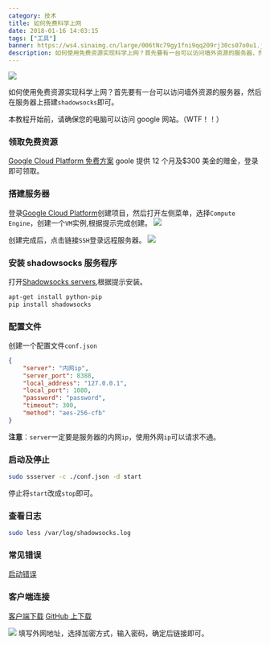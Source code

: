 ```yaml
---
category: 技术
title: 如何免费科学上网
date: 2018-01-16 14:03:15
tags: ["工具"]
banner: https://ws4.sinaimg.cn/large/006tNc79gy1fni9qq209rj30cs07o0u1.jpg
description: 如何使用免费资源实现科学上网？首先要有一台可以访问墙外资源的服务器，然后在服务器上搭建`shadowsocks`即可。
---
```


![](https://ws4.sinaimg.cn/large/006tNc79gy1fni9qq209rj30cs07o0u1.jpg)

如何使用免费资源实现科学上网？首先要有一台可以访问墙外资源的服务器，然后在服务器上搭建`shadowsocks`即可。

本教程开始前，请确保您的电脑可以访问 google 网站。（WTF！！）

### 领取免费资源

[Google Cloud Platform 免费方案](https://cloud.google.com/free/) goole 提供 12 个月及$300 美金的赠金，登录即可领取。

### 搭建服务器

登录[Google Cloud Platform](https://console.cloud.google.com)创建项目，然后打开左侧菜单，选择`Compute Engine`，创建一个`VM`实例,根据提示完成创建。
![](https://ws3.sinaimg.cn/large/006tNc79ly1fnia3p98k6j30a70on3zt.jpg)

创建完成后，点击链接`SSH`登录远程服务器。
![](https://ws4.sinaimg.cn/large/006tNc79ly1fnia7lhbazj30h606iaac.jpg)

### 安装 shadowsocks 服务程序

打开[Shadowsocks servers](https://shadowsocks.org/en/download/servers.html),根据提示安装。

```bash
apt-get install python-pip
pip install shadowsocks
```

### 配置文件

创建一个配置文件`conf.json`

```json
{
    "server": "内网ip",
    "server_port": 8388,
    "local_address": "127.0.0.1",
    "local_port": 1080,
    "password": "password",
    "timeout": 300,
    "method": "aes-256-cfb"
}
```

**注意**：`server`一定要是服务器的内网`ip`，使用外网`ip`可以请求不通。

### 启动及停止

```bash
sudo ssserver -c ./conf.json -d start
```

停止将`start`改成`stop`即可。

### 查看日志

```bash
sudo less /var/log/shadowsocks.log
```

### 常见错误

[启动错误](https://github.com/shadowsocks/shadowsocks/issues/693)

### 客户端连接

[客户端下载](https://shadowsocks.org/en/download/clients.html)
[GitHub 上下载](https://github.com/shadowsocks)

![](https://ws4.sinaimg.cn/large/006tNc79gy1fnieuit91bj30ws0t8q51.jpg)
填写外网地址，选择加密方式，输入密码，确定后链接即可。
